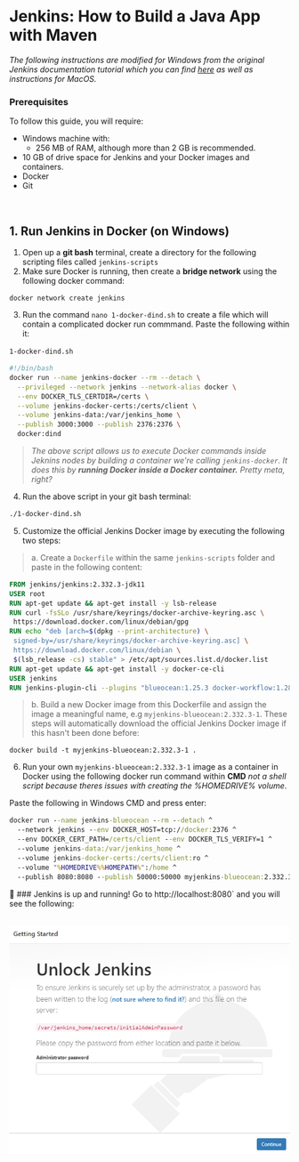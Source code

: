 # Jenkins: How to Build a Java App with Maven
*The following instructions are modified for Windows from the original Jenkins documentation tutorial which you can find [here](https://www.jenkins.io/doc/tutorials/build-a-java-app-with-maven/) as well as instructions for MacOS.*

### Prerequisites
To follow this guide, you will require:

- Windows machine with:
  - 256 MB of RAM, although more than 2 GB is recommended.
- 10 GB of drive space for Jenkins and your Docker images and containers.
- Docker
- Git 

<br>

## 1. Run Jenkins in Docker (on Windows)
1. Open up a **git bash** terminal, create a directory for the following scripting files called `jenkins-scripts`
2. Make sure Docker is running, then create a **bridge network** using the following docker command:

```docker
docker network create jenkins
```

3. Run the command `nano 1-docker-dind.sh` to create a file which will contain a complicated docker run commmand.  Paste the following within it:

`1-docker-dind.sh`
```sh
#!/bin/bash
docker run --name jenkins-docker --rm --detach \
  --privileged --network jenkins --network-alias docker \
  --env DOCKER_TLS_CERTDIR=/certs \
  --volume jenkins-docker-certs:/certs/client \
  --volume jenkins-data:/var/jenkins_home \
  --publish 3000:3000 --publish 2376:2376 \
  docker:dind
```

> *The above script allows us to execute Docker commands inside Jeknins nodes by building a container we're calling `jenkins-docker`. It does this by **running Docker inside a Docker container.**  Pretty meta, right?*

4. Run the above script in your git bash terminal:

```sh
./1-docker-dind.sh
```

5. Customize the official Jenkins Docker image by executing the following two steps:

  > a. Create a `Dockerfile` within the same `jenkins-scripts` folder and paste in the following content:
  
 ```dockerfile
FROM jenkins/jenkins:2.332.3-jdk11
USER root
RUN apt-get update && apt-get install -y lsb-release
RUN curl -fsSLo /usr/share/keyrings/docker-archive-keyring.asc \
  https://download.docker.com/linux/debian/gpg
RUN echo "deb [arch=$(dpkg --print-architecture) \
  signed-by=/usr/share/keyrings/docker-archive-keyring.asc] \
  https://download.docker.com/linux/debian \
  $(lsb_release -cs) stable" > /etc/apt/sources.list.d/docker.list
RUN apt-get update && apt-get install -y docker-ce-cli
USER jenkins
RUN jenkins-plugin-cli --plugins "blueocean:1.25.3 docker-workflow:1.28"
 ```

  > b. Build a new Docker image from this Dockerfile and assign the image a meaningful name, e.g `myjenkins-blueocean:2.332.3-1`. These steps will automatically download the official Jenkins Docker image if this hasn't been done before:
  
  ```docker
  docker build -t myjenkins-blueocean:2.332.3-1 .
  ```
  
6. Run your own `myjenkins-blueocean:2.332.3-1` image as a container in Docker using the following docker run command within **CMD** *not a shell script because theres issues with creating the %HOMEDRIVE% volume*.  

Paste the following in Windows CMD and press enter:

```cmd
docker run --name jenkins-blueocean --rm --detach ^
  --network jenkins --env DOCKER_HOST=tcp://docker:2376 ^
  --env DOCKER_CERT_PATH=/certs/client --env DOCKER_TLS_VERIFY=1 ^
  --volume jenkins-data:/var/jenkins_home ^
  --volume jenkins-docker-certs:/certs/client:ro ^
  --volume "%HOMEDRIVE%%HOMEPATH%":/home ^
  --publish 8080:8080 --publish 50000:50000 myjenkins-blueocean:2.332.3-1
```

:tada: ### Jenkins is up and running!
Go to http://localhost:8080` and you will see the following:

<br>

<img src="/imgs/1-jenkins.png">

<br>